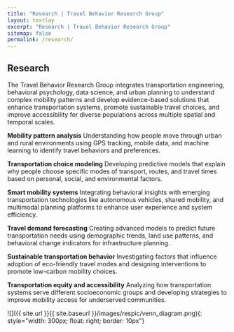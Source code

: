 ```yaml
---
title: "Research | Travel Behavior Research Group"
layout: textlay
excerpt: "Research | Travel Behavior Research Group"
sitemap: false
permalink: /research/
---
```


## Research

The Travel Behavior Research Group integrates transportation engineering, behavioral psychology, data science, and urban planning to understand complex mobility patterns and develop evidence-based solutions that enhance transportation systems, promote sustainable travel choices, and improve accessibility for diverse populations across multiple spatial and temporal scales.

**Mobility pattern analysis** Understanding how people move through urban and rural environments using GPS tracking, mobile data, and machine learning to identify travel behaviors and preferences.

**Transportation choice modeling** Developing predictive models that explain why people choose specific modes of transport, routes, and travel times based on personal, social, and environmental factors.

**Smart mobility systems** Integrating behavioral insights with emerging transportation technologies like autonomous vehicles, shared mobility, and multimodal planning platforms to enhance user experience and system efficiency.

**Travel demand forecasting** Creating advanced models to predict future transportation needs using demographic trends, land use patterns, and behavioral change indicators for infrastructure planning.

**Sustainable transportation behavior** Investigating factors that influence adoption of eco-friendly travel modes and designing interventions to promote low-carbon mobility choices.

**Transportation equity and accessibility** Analyzing how transportation systems serve different socioeconomic groups and developing strategies to improve mobility access for underserved communities.


![]({{ site.url }}{{ site.baseurl }}/images/respic/venn_diagram.png){: style="width: 300px; float: right; border: 10px"}